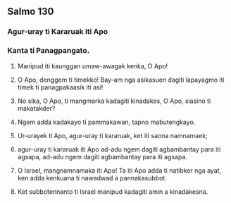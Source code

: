 Salmo 130
---------

### Agur-uray ti Kararuak iti Apo

### Kanta ti Panagpangato.

1. Manipud iti kaunggan umaw-awagak kenka, O Apo!
2. O Apo, denggem ti timekko!
   Bay-am nga asikasuen dagiti lapayagmo     iti timek ti panagpakaasik iti asi!

3. No sika, O Apo, ti mangmarka kadagiti kinadakes, O Apo, siasino ti makatakder?
4. Ngem adda kadakayo ti pammakawan, tapno mabutengkayo.

5. Ur-urayek ti Apo, agur-uray ti kararuak, ket iti saona namnamaek;
6. agur-uray ti kararuak iti Apo
   ad-adu ngem dagiti agbambantay para iti agsapa, ad-adu ngem dagiti agbambantay para iti agsapa.

7. O Israel, mangnamnamaka iti Apo!
   Ta iti Apo adda ti natibker nga ayat, ken adda kenkuana ti nawadwad a pannakasubbot.
8. Ket subbotennanto ti Israel
   manipud kadagiti amin a kinadakesna.